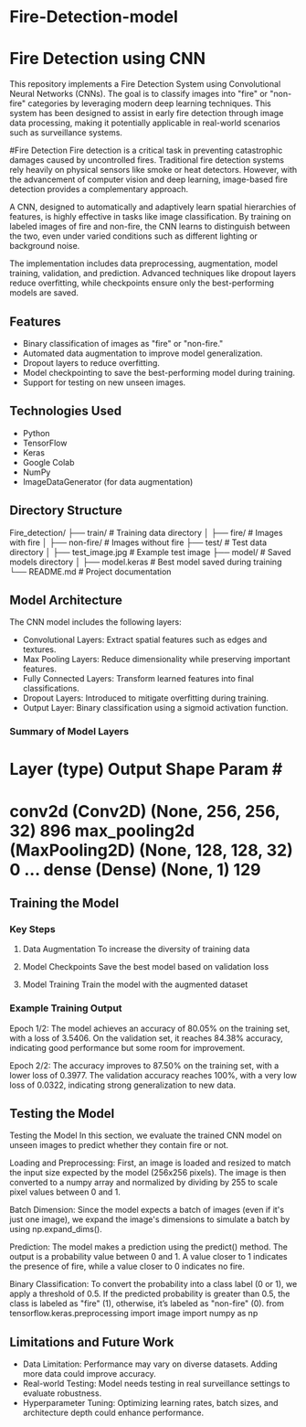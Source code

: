 # Fire-Detection-model
# Fire Detection using CNN

This repository implements a Fire Detection System using Convolutional Neural Networks (CNNs). The goal is to classify images into "fire" or "non-fire" categories by leveraging modern deep learning techniques. This system has been designed to assist in early fire detection through image data processing, making it potentially applicable in real-world scenarios such as surveillance systems.

#Fire Detection
Fire detection is a critical task in preventing catastrophic damages caused by uncontrolled fires. Traditional fire detection systems rely heavily on physical sensors like smoke or heat detectors. However, with the advancement of computer vision and deep learning, image-based fire detection provides a complementary approach. 

A CNN, designed to automatically and adaptively learn spatial hierarchies of features, is highly effective in tasks like image classification. By training on labeled images of fire and non-fire, the CNN learns to distinguish between the two, even under varied conditions such as different lighting or background noise. 

The implementation includes data preprocessing, augmentation, model training, validation, and prediction. Advanced techniques like dropout layers reduce overfitting, while checkpoints ensure only the best-performing models are saved.

## Features
- Binary classification of images as "fire" or "non-fire."
- Automated data augmentation to improve model generalization.
- Dropout layers to reduce overfitting.
- Model checkpointing to save the best-performing model during training.
- Support for testing on new unseen images.

## Technologies Used
- Python
- TensorFlow
- Keras
- Google Colab
- NumPy
- ImageDataGenerator (for data augmentation)

## Directory Structure
Fire_detection/
├── train/                 # Training data directory
│   ├── fire/             # Images with fire
│   ├── non-fire/         # Images without fire
├── test/                  # Test data directory
│   ├── test_image.jpg    # Example test image
├── model/                 # Saved models directory
│   ├── model.keras       # Best model saved during training
└── README.md              # Project documentation


## Model Architecture
The CNN model includes the following layers:

- Convolutional Layers: Extract spatial features such as edges and textures.
- Max Pooling Layers: Reduce dimensionality while preserving important features.
- Fully Connected Layers: Transform learned features into final classifications.
- Dropout Layers: Introduced to mitigate overfitting during training.
- Output Layer: Binary classification using a sigmoid activation function.

### Summary of Model Layers

Layer (type)               Output Shape            Param #
=================================================================
conv2d (Conv2D)            (None, 256, 256, 32)    896
max_pooling2d (MaxPooling2D) (None, 128, 128, 32)   0
...
dense (Dense)              (None, 1)               129
=================================================================


## Training the Model
### Key Steps
1. Data Augmentation
   To increase the diversity of training data

2. Model Checkpoints
   Save the best model based on validation loss

3. Model Training
   Train the model with the augmented dataset
   
### Example Training Output
Epoch 1/2: The model achieves an accuracy of 80.05% on the training set, with a loss of 3.5406. On the validation set, it reaches 84.38% accuracy, indicating good performance but some room for improvement.

Epoch 2/2: The accuracy improves to 87.50% on the training set, with a lower loss of 0.3977. The validation accuracy reaches 100%, with a very low loss of 0.0322, indicating strong generalization to new data.

## Testing the Model
Testing the Model
In this section, we evaluate the trained CNN model on unseen images to predict whether they contain fire or not.

Loading and Preprocessing: First, an image is loaded and resized to match the input size expected by the model (256x256 pixels). The image is then converted to a numpy array and normalized by dividing by 255 to scale pixel values between 0 and 1.

Batch Dimension: Since the model expects a batch of images (even if it's just one image), we expand the image's dimensions to simulate a batch by using np.expand_dims().

Prediction: The model makes a prediction using the predict() method. The output is a probability value between 0 and 1. A value closer to 1 indicates the presence of fire, while a value closer to 0 indicates no fire.

Binary Classification: To convert the probability into a class label (0 or 1), we apply a threshold of 0.5. If the predicted probability is greater than 0.5, the class is labeled as "fire" (1), otherwise, it’s labeled as "non-fire" (0).
from tensorflow.keras.preprocessing import image
import numpy as np


## Limitations and Future Work
- Data Limitation: Performance may vary on diverse datasets. Adding more data could improve accuracy.
- Real-world Testing: Model needs testing in real surveillance settings to evaluate robustness.
- Hyperparameter Tuning: Optimizing learning rates, batch sizes, and architecture depth could enhance performance.

